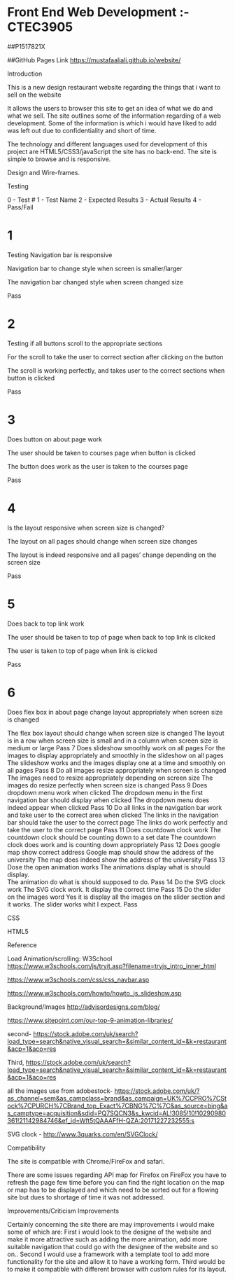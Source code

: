 # Front End Web Development :- CTEC3905

##P1517821X

##GitHub Pages Link https://mustafaaliali.github.io/website/

Introduction

This is a new design restaurant website regarding the things that i want to sell on the website 

It allows the users to browser this  site to get an idea of what we do and what we sell. The site outlines some of the information regarding of a web development. Some of the information is which i would have liked to add was left out due to confidentiality and short of time. 

The technology and different languages used for development of this project are HTML5/CSS3/javaScript the site has no back-end.
The site is simple to browse and is responsive.


Design and Wire-frames.



Testing

0 - Test #
1 - Test Name
2 - Expected Results
3 - Actual Results
4 - Pass/Fail

# 1

Testing Navigation bar is responsive

Navigation bar to change style when screen is smaller/larger

The navigation bar changed style when screen changed size

Pass

# 2

Testing if all buttons scroll to the appropriate sections

For the scroll to take the user to correct section after clicking on the button

The scroll is working perfectly, and takes user to the correct sections when button is clicked

Pass

# 3

Does button on about page work

The user should be taken to courses page when button is clicked

The button does work as the user is taken to the courses page

Pass
# 4

Is the layout responsive when screen size is changed?

The layout on all pages should change when screen size changes

The layout is indeed responsive and all pages’ change depending on the screen size

Pass

# 5

Does back to top link work

The user should be taken to top of page when back to top link is clicked

The user is taken to top of page when link is clicked

Pass

# 6

Does flex box in about page change layout appropriately when screen size is changed

The flex box layout should change when screen size is changed
The layout is in a row when screen size is small and in a column when screen size is medium or large
Pass
7
Does slideshow smoothly work on all pages
For the images to display appropriately and smoothly in the slideshow on all pages
The slideshow works and the images display one at a time and smoothly on all pages
Pass
8
Do all images resize appropriately when screen is changed
The images need to resize appropriately depending on screen size 
The images do resize perfectly when screen size is changed
Pass
9
Does dropdown menu work when clicked
The dropdown menu in the first navigation bar should display when clicked
The dropdown menu does indeed appear when clicked
Pass
10
Do all links in the navigation bar work and take user to the correct area  when clicked
The links in the navigation bar should take the user to the correct page
The links do work perfectly and take the user to the correct page
Pass
11
Does countdown clock work
The countdown clock should be counting down to a set date
The countdown clock does work and is counting down appropriately
Pass
12
Does google map show correct address
Google map should show the address of the university 
The map does indeed show the address of the university 
Pass
13 
Dose the open animation  works 
The animations display what is should display.  
The animation do what is should supposed to do. 
Pass
14
Do the SVG clock work 
The SVG clock work. 
It display the correct time
Pass 
15
Do the slider on the images word 
Yes it is display all the images on the slider section and it works. 
The slider works whit I expect.
Pass 


 


CSS


HTML5


Reference

Load Animation/scrolling: W3School https://www.w3schools.com/js/tryit.asp?filename=tryjs_intro_inner_html

https://www.w3schools.com/css/css_navbar.asp

https://www.w3schools.com/howto/howto_js_slideshow.asp

Background/Images http://advisordesigns.com/blog/

https://www.sitepoint.com/our-top-9-animation-libraries/

second- https://stock.adobe.com/uk/search?load_type=search&native_visual_search=&similar_content_id=&k=restaurant&acp=1&aco=res

Third, https://stock.adobe.com/uk/search?load_type=search&native_visual_search=&similar_content_id=&k=restaurant&acp=1&aco=res

all the images use from adobestock- https://stock.adobe.com/uk/?as_channel=sem&as_campclass=brand&as_campaign=UK%7CCPRO%7CStock%7CPURCH%7CBrand_top_Exact%7CBNG%7C%7C&as_source=bing&as_camptype=acquisition&sdid=PQ7SQCN3&s_kwcid=AL!3085!10!10290980361!21142984746&ef_id=Wft5tQAAAFfH-QZA:20171227232555:s

SVG clock - http://www.3quarks.com/en/SVGClock/


Compatibility

The site is compatible with Chrome/FireFox and safari.

There are some issues regarding API map for Firefox on FireFox you have to refresh the page few time before you can find the right location on the map or map has to be displayed and  which need to be sorted out for a flowing site but dues to shortage of time it was not addressed.

Improvements/Criticism Improvements

Certainly concerning the site there are may improvements i would make some of which are: First i would look to the designe of the website and make it more attractive such as adding the more animation, add more suitable navigation that could go with the designee of the website and so on.. Second I would use a framework with a template tool to add more functionality for the site and allow it to have a working form. Third would be to make it compatible with different browser with custom rules for its layout.

